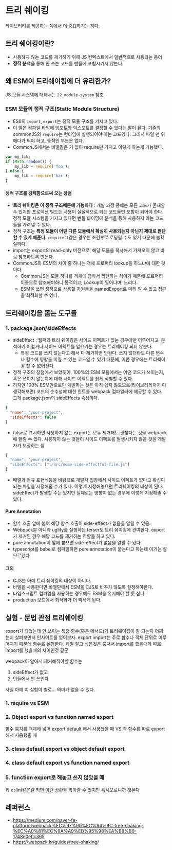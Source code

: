 # 트리 쉐이킹

라이브러리를 제공하는 쪽에서 더 중요하기는 하다.

## 트리 쉐이킹이란?

- 사용하지 않는 코드를 제거하기 위해 JS 컨텍스트에서 일반적으로 사용되는 용어
- **정적 분석**을 통해 안 쓰는 코드를 번들에 포함시키지 않는다.

## 왜 ESM이 트리쉐이킹에 더 유리한가?

JS 모듈 시스템에 대해서는 `22_module-system` 참조

### ESM 모듈의 정적 구조(Static Module Structure)

- ES6의 `import`, `export`는 정적 모듈 구조를 가지고 있다. 
- 이 말은 컴파일 타임에 임포트와 익스포트를 결정할 수 있다는 말이 된다. 기존의 commonJS의 `require`는 런타임에 실행되어야 하는 코드였다. 그래서 파일 맨 위에다가 써야 하고, 동적인 부분은 없다.
- CommonJS에서는 바벨같은 거 없이 require만 가지고 이렇게 하는게 가능했다. 

```js
var my_lib;
if (Math.random()) {
    my_lib = require('foo');
} else {
    my_lib = require('bar');
}
```

#### 정적 구조를 강제함으로써 오는 장점 

- **트리 쉐이킹은 이 정적 구조때문에 가능하다** : 개발 과정 중에는 모든 코드가 존재할 수 있지만 프로덕션 빌드는 사용이 실질적으로 되는 코드들만 포함이 되어야 한다. 정적 모듈 시스템을 가지고 있다면 번들 타이밍에 분석을 통해 사용하지 않는 코드들을 가려낼 수 있다.
- 정적 구조는 **특정 모듈이 어떤 다른 모듈에서 확실히 사용되는지 아닌지 제대로 판단할 수 있게 해준다.** `require()`같은 경우는 조건부로 로딩될 수도 있기 때문에 불확실하다.
- import는 export의 read-only 버전으로, 해당 모듈을 복사해서 가져오지 않고 바로 참조하도록 만든다.
- CommonJS와 ESM의 차이 중 하나는 객체 프로퍼티 lookup을 하느냐에 대한 것이다.
  - CommonJS는 모듈 하나를 객체에 담아서 리턴하는 식이기 때문에 프로퍼티 이름으로 참조해야하니 동적이고, Lookup이 일어나며, 느리다.
  - ESM을 쓰면 정적으로 사용할 자원들을 namedExport로 미리 알 수 있고 접근을 최적화할 수 있다.

## 트리쉐이킹을 돕는 도구들

### 1. package.json/sideEffects

- sideEffect : 웹팩의 트리 쉐이킹은 사이드 이펙트가 없는 경우에만 이루어지고, 분석하기 어렵거나 사이드 이펙트를 일으키는 경우는 트리쉐이킹 되지 않는다.
  - 특정 코드를 쓰지 않는다고 해서 다 제거하면 안된다. 쓰지 않더라도 다른 변수나 함수에 영향을 미칠 수 있는 코드일 수 있기 때문에, 이런 경우에는 트리쉐이킹 할 수 없어진다.
- 정적 구조의 장점에서 보았듯이, 100%의 ESM 모듈에서는 어떤 코드가 쓰이는지, 혹은 쓰이지 않는지에 대해 사이드 이펙트를 쉽게 식별할 수 있다.
- 하지만 100% ESM만으로만 개발하는 것은 아직 쉽지 않으므로(라이브러리까지 다 생각해보면) 코드의 순수성에 대한 힌트를 webpack 컴파일러에 제공할 수 있다. 그게 package.json의 sideEffects 속성이다.

```json
{
  "name": "your-project",
  "sideEffects": false
}
```

- false로 표시하면 사용하지 않는 export는 모두 제거해도 괜찮다는 것을 webpack에 알릴 수 있다. 사용하지 않는 것들이 사이드 이펙트를 발생시키지 않을 것을 개발자가 보장하는 셈

```js
{
  "name": "your-project",
  "sideEffects": ["./src/some-side-effectful-file.js"]
}
```
- 배열과 정규 표현식등을 바탕으로 개발자 입장에서 사이드 이펙트가 없다고 확신이 되는 파일을 지정해줄 수가 있다. 이렇게 지정해놓으면 트리쉐이킹의 대상이 된다. sideEffect가 발생할 수는 있지만 실제로는 영향이 없는 경우에 이렇게 지정해줄 수 있다.

#### Pure Annotation

- 함수 호출 앞에 붙여 해당 함수 호출이 side-effect가 없음을 알릴 수 있음. 
- Webpack뿐 아니라 uglify를 실행하는 terser도 트리 쉐이킹에 관여한다. export가 제거된 경우 해당 코드를 제거하는 역할을 하고 있다.
- pure annotation이 앞에 붙으면 side-effect가 없음을 알릴 수 있다. 
- typescript를 babel로 컴파일하면 pure annotation이 붙는다고 하는데 이거는 잘 모르겠다

#### 그외

- CJS는 아예 트리 쉐이킹의 대상이 아니다.
- 바벨을 사용한다면 바벨단에서 ESM을 CJS로 바꾸지 않도록 설정해야한다.
- 타입스크립트 컴파일을 사용하는 경우에도 ESM을 유지해야 할 듯 싶다.
- production 모드에서 최적화가 더 빡세게 된다.

## 실험 - 문법 관점 트리쉐이킹

export가 되었는데 안 쓰이는 특정 함수(혹은 메서드)가 트리쉐이킹이 잘 되는지 어쩌는지 살펴보면서 인사이트를 얻어보자. export import는 주로 함수나 객체 단위로 이루어지기 때문에 함수로 실험한다. 제일 알고 싶은것은 뭉쳐서 import를 했을때와 따로 import를 했을때의 차이인것 같군

webpack이 알아서 제거해줘야할 함수는
1. sideEffect가 없고
2. 번들에서 안 쓰인다

사실 아예 이 실험이 별로... 의미가 없을 수 있다.

### 1. require vs ESM

### 2. Object export vs function named export

함수 뭉치를 객체에 넣어 export default 해서 사용했을 때 VS 각 함수를 따로 export해서 사용했을 때

### 3. class default export vs object default export

### 4. class default export vs function named export

### 5. function export로 해놓고 쓰지 않았을 때

뭐 eslint같은걸 키면 이런 상황을 막아줄 수 있지만 혹시모르니까 해본다


## 레퍼런스

- https://medium.com/naver-fe-platform/webpack%EC%97%90%EC%84%9C-tree-shaking-%EC%A0%81%EC%9A%A9%ED%95%98%EA%B8%B0-1748e0e0c365
- https://webpack.kr/guides/tree-shaking/